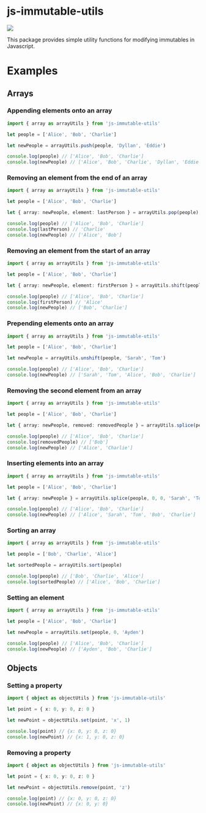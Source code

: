 # js-immutable-utils
![](https://github.com/thomasio101/js-immutable-utils/workflows/Node%20CI/badge.svg)

This package provides simple utility functions for modifying immutables in Javascript.
# Examples
## Arrays
### Appending elements onto an array
[example]: # ({ "people": ["Alice", "Bob", "Charlie"], "newPeople": ["Alice", "Bob", "Charlie", "Dyllan", "Eddie"] })
```typescript
import { array as arrayUtils } from 'js-immutable-utils'

let people = ['Alice', 'Bob', 'Charlie']

let newPeople = arrayUtils.push(people, 'Dyllan', 'Eddie')

console.log(people) // ['Alice', 'Bob', 'Charlie']
console.log(newPeople) // ['Alice', 'Bob', 'Charlie', 'Dyllan', 'Eddie']
```
### Removing an element from the end of an array
[example]: # ({ "people": ["Alice", "Bob", "Charlie"], "lastPerson": "Charlie", "newPeople": ["Alice", "Bob"] })
```typescript
import { array as arrayUtils } from 'js-immutable-utils'

let people = ['Alice', 'Bob', 'Charlie']

let { array: newPeople, element: lastPerson } = arrayUtils.pop(people)

console.log(people) // ['Alice', 'Bob', 'Charlie']
console.log(lastPerson) // 'Charlie'
console.log(newPeople) // ['Alice', 'Bob']
```
### Removing an element from the start of an array
```typescript
import { array as arrayUtils } from 'js-immutable-utils'

let people = ['Alice', 'Bob', 'Charlie']

let { array: newPeople, element: firstPerson } = arrayUtils.shift(people)

console.log(people) // ['Alice', 'Bob', 'Charlie']
console.log(firstPerson) // 'Alice'
console.log(newPeople) // ['Bob', 'Charlie']
```
### Prepending elements onto an array
[example]: # ({ "people": ["Alice", "Bob", "Charlie"], "newPeople": ["Sarah", "Tom", "Alice", "Bob", "Charlie"] })
```typescript
import { array as arrayUtils } from 'js-immutable-utils'

let people = ['Alice', 'Bob', 'Charlie']

let newPeople = arrayUtils.unshift(people, 'Sarah', 'Tom')

console.log(people) // ['Alice', 'Bob', 'Charlie']
console.log(newPeople) // ['Sarah', 'Tom', 'Alice', 'Bob', 'Charlie']
```
### Removing the second element from an array
[example]: # ({ "people": ["Alice", "Bob", "Charlie"], "removedPeople": ["Bob"], "newPeople": ["Alice", "Charlie"] })
```typescript
import { array as arrayUtils } from 'js-immutable-utils'

let people = ['Alice', 'Bob', 'Charlie']

let { array: newPeople, removed: removedPeople } = arrayUtils.splice(people, 0)

console.log(people) // ['Alice', 'Bob', 'Charlie']
console.log(removedPeople) // ['Bob']
console.log(newPeople) // ['Alice', 'Charlie']
```
### Inserting elements into an array
[example]: # ({ "people": ["Alice", "Bob", "Charlie"], "newPeople": ["Alice", "Sarah", "Tom", "Bob", "Charlie"] })
```typescript
import { array as arrayUtils } from 'js-immutable-utils'

let people = ['Alice', 'Bob', 'Charlie']

let { array: newPeople } = arrayUtils.splice(people, 0, 0, 'Sarah', 'Tom')

console.log(people) // ['Alice', 'Bob', 'Charlie']
console.log(newPeople) // ['Alice', 'Sarah', 'Tom', 'Bob', 'Charlie']
```
### Sorting an array
[example]: # ({ "people": ["Bob", "Charlie", "Alice"], "sortedPeople": ["Alice", "Bob", "Charlie"] })
```typescript
import { array as arrayUtils } from 'js-immutable-utils'

let people = ['Bob', 'Charlie', 'Alice']

let sortedPeople = arrayUtils.sort(people)

console.log(people) // ['Bob', 'Charlie', 'Alice']
console.log(sortedPeople) // ['Alice', 'Bob', 'Charlie']
```
### Setting an element
[example]: # ({ "people": ["Alice", "Bob", "Charlie"], "newPeople": ["Ayden", "Bob", "Charlie"] })
```typescript
import { array as arrayUtils } from 'js-immutable-utils'

let people = ['Alice', 'Bob', 'Charlie']

let newPeople = arrayUtils.set(people, 0, 'Ayden')

console.log(people) // ['Alice', 'Bob', 'Charlie']
console.log(newPeople) // ['Ayden', 'Bob', 'Charlie']
```
## Objects
### Setting a property
[example]: # ({ "point": { "x": 0, "y": 0, "z": 0 }, "newPoint": { "x": 1, "y": 0, "z": 0 } })
```typescript
import { object as objectUtils } from 'js-immutable-utils'

let point = { x: 0, y: 0, z: 0 }

let newPoint = objectUtils.set(point, 'x', 1)

console.log(point) // {x: 0, y: 0, z: 0}
console.log(newPoint) // {x: 1, y: 0, z: 0}
```
### Removing a property
[example]: # ({ "point": { "x": 0, "y": 0, "z": 0 }, "newPoint": { "x": 0, "y": 0 } })
```typescript
import { object as objectUtils } from 'js-immutable-utils'

let point = { x: 0, y: 0, z: 0 }

let newPoint = objectUtils.remove(point, 'z')

console.log(point) // {x: 0, y: 0, z: 0}
console.log(newPoint) // {x: 0, y: 0}
```